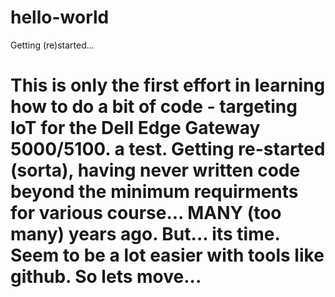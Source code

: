 # hello-world
Getting (re)started...
# This is only the first effort in learning how to do a bit of code - targeting IoT for the Dell Edge Gateway 5000/5100. a test.  Getting re-started (sorta), having never written code beyond the minimum requirments for various course... MANY (too many) years ago.  But... its time. Seem to be a lot easier with tools like github.  So lets move...  
#

